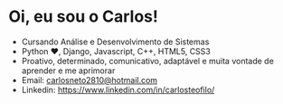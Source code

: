 # Oi, eu sou o Carlos!

- Cursando Análise e Desenvolvimento de Sistemas
- Python ❤️, Django, Javascript, C++, HTML5, CSS3
- Proativo, determinado, comunicativo, adaptável e muita vontade de aprender e me aprimorar  
- Email: carlosneto2810@hotmail.com
- Linkedin: https://www.linkedin.com/in/carlosteofilo/
